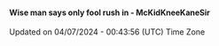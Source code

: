 #### Wise man says only fool rush in - McKidKneeKaneSir
Updated on 04/07/2024 - 00:43:56 (UTC) Time Zone
